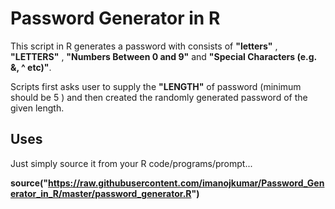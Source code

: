 # Password Generator in R

This script in R generates a password with consists of __"letters"__ , __"LETTERS"__ , __"Numbers Between 0 and 9"__ and __"Special Characters (e.g. &, ^ etc)"__.

Scripts first asks user to supply the __"LENGTH"__ of password (minimum should be 5 ) and then created the randomly generated password of the given length.

## Uses

Just simply source it from your R code/programs/prompt...

__source("https://raw.githubusercontent.com/imanojkumar/Password_Generator_in_R/master/password_generator.R")__

